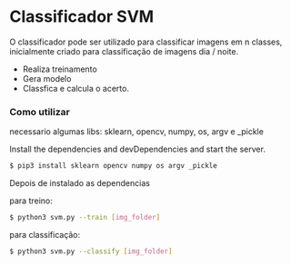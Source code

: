 # Classificador SVM

O classificador pode ser utilizado para classificar imagens em n classes, inicialmente criado para classificação de imagens dia / noite.

  - Realiza treinamento
  - Gera modelo
  - Classfica e calcula o acerto.

### Como utilizar

necessario algumas libs: sklearn, opencv, numpy, os, argv e _pickle

Install the dependencies and devDependencies and start the server.

```sh
$ pip3 install sklearn opencv numpy os argv _pickle
```

Depois de instalado as dependencias

para treino:
```sh
$ python3 svm.py --train [img_folder]
```
para classificação:
```sh
$ python3 svm.py --classify [img_folder]
```
